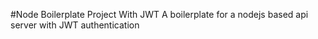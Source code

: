 #Node Boilerplate Project With JWT
A boilerplate for a nodejs based api server with JWT authentication
